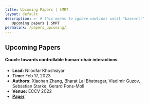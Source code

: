 ```yaml
---
title: Upcoming Papers | SMRT
layout: default
description: >- # this means to ignore newlines until "baseurl:"
   Upcoming papers | SMRT
permalink: /papers_upcoming/
---
```


## Upcoming Papers

#### Couch: towards controllable human-chair interactions
* **Lead:** Niloofar Khoshsiyar
* **Time:** Feb 17, 2023
* **Authors:** Xiaohan Zhang, Bharat Lal Bhatnagar, Vladimir Guzov, Sebastian Starke, Gerard Pons-Moll
* **Venue:** ECCV 2022
* [**Paper**](https://arxiv.org/abs/2205.00541)

